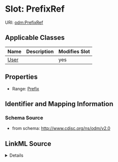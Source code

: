 # Slot: PrefixRef

URI: [odm:PrefixRef](http://www.cdisc.org/ns/odm/v2.0/PrefixRef)



<!-- no inheritance hierarchy -->




## Applicable Classes

| Name | Description | Modifies Slot |
| --- | --- | --- |
[User](User.md) |  |  yes  |







## Properties

* Range: [Prefix](Prefix.md)





## Identifier and Mapping Information







### Schema Source


* from schema: http://www.cdisc.org/ns/odm/v2.0




## LinkML Source

<details>
```yaml
name: PrefixRef
from_schema: http://www.cdisc.org/ns/odm/v2.0
rank: 1000
alias: PrefixRef
domain_of:
- User
range: Prefix

```
</details>